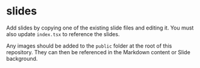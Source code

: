 # slides

Add slides by copying one of the existing slide files and editing it. You must also update `index.tsx` to reference the slides.

Any images should be added to the `public` folder at the root of this repository. They can then be referenced in the Markdown content or Slide background.
